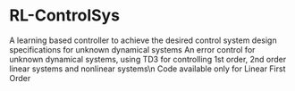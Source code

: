 # RL-ControlSys
A learning based controller to achieve the desired control system design specifications for unknown dynamical systems 
An error control for unknown dynamical systems, using TD3 for controlling 1st order, 2nd order linear systems and nonlinear systems\n
Code available only for Linear First Order
